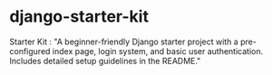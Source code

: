 # django-starter-kit
Starter Kit : "A beginner-friendly Django starter project with a pre-configured index page, login system, and basic user authentication. Includes detailed setup guidelines in the README."
